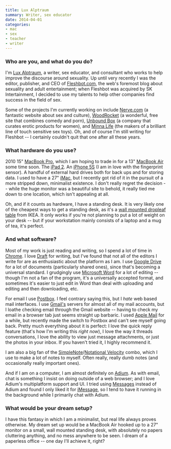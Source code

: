 ```yaml
---
title: Lux Alptraum
summary: Writer, sex educator
date: 2014-04-01
categories:
- mac
- sex
- teacher
- writer
---
```


### Who are you, and what do you do?

I'm [Lux Alptraum](http://luxalptraum.com/ "Lux's website."), a writer, sex educator, and consultant who works to help improve the discourse around sexuality. Up until very recently I was the editor, publisher, and CEO of [Fleshbot.com](http://fleshbot.com/ "An adult website (NSFW, obviously)."), the web's foremost blog about sexuality and adult entertainment; when Fleshbot was acquired by SK Intertainment, I decided to use my talents to help other companies find success in the field of sex.

Some of the projects I'm currently working on include [Nerve.com](http://nerve.com/ "The Nerve website.") (a fantastic website about sex and culture), [WoodRocket](http://www.funnyordie.com/topic/wood-rocket "Comedy/porn videos (NSFW).") (a wonderful, free site that combines comedy and porn), [Unbound Box](https://unboundbox.com/ "A curated erotic product service for women.") (a company that curates erotic products for women), and [Minna Life](http://www.minnalife.com/ "A company that makes sex toys.") (the makers of a brilliant line of touch sensitive sex toys). Oh, and of course I'm still writing for Fleshbot -- I certainly couldn't quit that one after all these years.

### What hardware do you use?

2010 15" [MacBook Pro][macbook-pro], which I am hoping to trade in for a 13" [MacBook Air][macbook-air] some time soon. The [iPad 2][ipad-2]. An [iPhone 5S][iphone-5s] (I am in love with the fingerprint sensor). A handful of external hard drives both for back ups and for storing data. I used to have a 27" [iMac][], but I recently got rid of it in the pursuit of a more stripped down, minimalist existence. I don't really regret the decision -- while the huge monitor was a beautiful site to behold, it really tied me down to one location, which isn't appealing at all.

Oh, and if it counts as hardware, I have a standing desk. It is very likely one of the cheapest ways to get a standing desk, as it's a [wall mounted dropleaf table][bjursta] from IKEA. It only works if you're not planning to put a lot of weight on your desk -- but if your workstation mainly consists of a laptop and a mug of tea, it's perfect.

### And what software?

Most of my work is just reading and writing, so I spend a lot of time in [Chrome][]. I love [Draft][] for writing, but I've found that not all of the editors I write for are as enthusiastic about the platform as I am. I use [Google Drive][google-drive] for a lot of documents (particularly shared ones), since that's becoming a universal standard. I grudgingly use [Microsoft Word][word] for a lot of editing -- though I'm not a fan of the program, it's a universally accepted format, and sometimes it's easier to just edit in Word than deal with uploading and editing and then downloading, etc. 

For email I use [Postbox][]. I feel contrary saying this, but I *hate* web based mail interfaces. I use [Gmail's][gmail] servers for almost all of my mail accounts, but I loathe checking email through the Gmail website -- having to check my email in a browser tab just seems straight up barbaric. I used [Apple Mail][mail] for a while, but recently made the switch to Postbox and can't see myself going back. Pretty much everything about it is perfect: I love the quick reply feature (that's how I'm writing this *right now*), I love the way it threads conversations, I love the ability to view just message attachments, or just the photos in your inbox. If you haven't tried it, I highly recommend it.

I am also a big fan of the [SimpleNote][]/[Notational Velocity][notational-velocity] combo, which I use to make a lot of notes to myself. Often really, really dumb notes (and occasionally really important ones). 

And if I am on a computer, I am almost definitely on [Adium][]. As with email, chat is something I insist on doing outside of a web browser; and I love Adium's multiplatform support and UI. I tried using [Messages][] instead of Adium and found I only liked it for [iMessage][], so I tend to have it running in the background while I primarily chat with Adium.

### What would be your dream setup?

I have this fantasy in which I am a minimalist, but real life always proves otherwise. My dream set up would be a MacBook Air hooked up to a 27" monitor on a small, wall mounted standing desk, with absolutely no papers cluttering anything, and no mess anywhere to be seen. I dream of a paperless office -- one day I'll achieve it, right?

[adium]: https://en.wikipedia.org/wiki/Adium "A multi-protocol chat application for the Mac."
[bjursta]: http://web.archive.org/web/20190506071850/https://www.ikea.com/us/en/catalog/products/80217524/ "A wall-mounted table."
[chrome]: https://www.google.com/intl/en/chrome/ "A WebKit-based browser, where each tab runs in its own thread."
[draft]: http://web.archive.org/web/20230308033335/https://draftin.com/ "A version-controlled distraction-free writing service."
[gmail]: https://en.wikipedia.org/wiki/Gmail "Web-based email."
[google-drive]: http://web.archive.org/web/20220127131904/https://accounts.google.com/ServiceLogin?service=wise "A cloud storage service."
[imac]: https://www.apple.com/imac-24/ "An all-in-one computer."
[imessage]: https://en.wikipedia.org/wiki/IMessage "A messaging platform."
[ipad-2]: https://www.apple.com/ipad/ "A tablet device."
[iphone-5s]: https://en.wikipedia.org/wiki/IPhone_5S "A smartphone."
[macbook-air]: https://www.apple.com/macbook-air/ "A very thin laptop."
[macbook-pro]: https://www.apple.com/macbook-pro/ "A laptop."
[mail]: https://en.wikipedia.org/wiki/Mail_(application) "The default Mac OS X mail client."
[messages]: https://en.wikipedia.org/wiki/Messages_(application) "A chat client for Mac."
[notational-velocity]: https://notational.net/ "A clever note-taking app for the Mac."
[postbox]: https://www.postbox-inc.com/ "A cross-platform email client."
[simplenote]: https://simplenote.com/ "A note-taking/syncing service."
[word]: https://www.microsoft.com/en-us/microsoft-365/word "A document editor."
